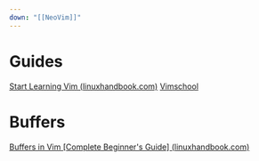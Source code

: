 ```yaml
---
down: "[[NeoVim]]"
---
```


# Guides
[Start Learning Vim (linuxhandbook.com)](https://linuxhandbook.com/vim/)
[Vimschool](https://vimschool.netlify.app/)
# Buffers
[Buffers in Vim [Complete Beginner's Guide] (linuxhandbook.com)](https://linuxhandbook.com/vim-buffers/)